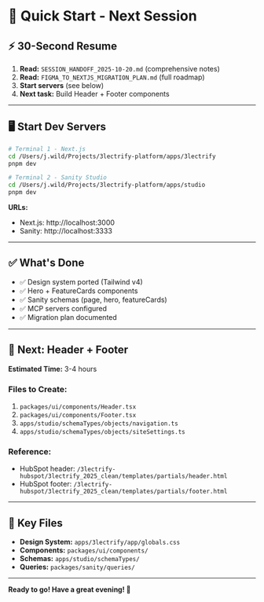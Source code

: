 # 🚀 Quick Start - Next Session

## ⚡ **30-Second Resume**

1. **Read:** `SESSION_HANDOFF_2025-10-20.md` (comprehensive notes)
2. **Read:** `FIGMA_TO_NEXTJS_MIGRATION_PLAN.md` (full roadmap)
3. **Start servers** (see below)
4. **Next task:** Build Header + Footer components

---

## 🖥️ **Start Dev Servers**

```bash
# Terminal 1 - Next.js
cd /Users/j.wild/Projects/3lectrify-platform/apps/3lectrify
pnpm dev

# Terminal 2 - Sanity Studio  
cd /Users/j.wild/Projects/3lectrify-platform/apps/studio
pnpm dev
```

**URLs:**
- Next.js: http://localhost:3000
- Sanity: http://localhost:3333

---

## ✅ **What's Done**

- ✅ Design system ported (Tailwind v4)
- ✅ Hero + FeatureCards components
- ✅ Sanity schemas (page, hero, featureCards)
- ✅ MCP servers configured
- ✅ Migration plan documented

---

## 🎯 **Next: Header + Footer**

**Estimated Time:** 3-4 hours

### Files to Create:
1. `packages/ui/components/Header.tsx`
2. `packages/ui/components/Footer.tsx`
3. `apps/studio/schemaTypes/objects/navigation.ts`
4. `apps/studio/schemaTypes/objects/siteSettings.ts`

### Reference:
- HubSpot header: `/3lectrify-hubspot/3lectrify_2025_clean/templates/partials/header.html`
- HubSpot footer: `/3lectrify-hubspot/3lectrify_2025_clean/templates/partials/footer.html`

---

## 📝 **Key Files**

- **Design System:** `apps/3lectrify/app/globals.css`
- **Components:** `packages/ui/components/`
- **Schemas:** `apps/studio/schemaTypes/`
- **Queries:** `packages/sanity/queries/`

---

**Ready to go! Have a great evening! 🌟**




